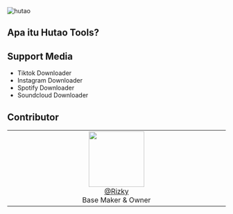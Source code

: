 <img src="https://i.ibb.co.com/Nrbwr82/images-29-removebg-preview.png" alt="hutao"/>

## Apa itu Hutao Tools?


## Support Media
* Tiktok Downloader
* Instagram Downloader
* Spotify Downloader
* Soundcloud Downloader

## Contributor
<table>
  <tr valign="middle">
    <td width="20%" align="center" rowspan="2" colspan="2">
      <a href="https://github.com/rizxyu">
      <img src="https://images.weserv.nl/?url=github.com/rizxyu.png?v=4&h=100&w=100&fit=cover&mask=circle&maxage=7d" width="128">
      </a>
      <br>
      <a href="https://github.com/rizxyu">@Rizky</a>
      <br>
      Base Maker & Owner
    </td>
  </tr>
</table>
